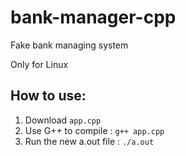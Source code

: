 # bank-manager-cpp
Fake bank managing system

Only for Linux

## How to use:
1. Download `app.cpp`
2. Use G++ to compile : `g++ app.cpp`
3. Run the new a.out file : `./a.out`
